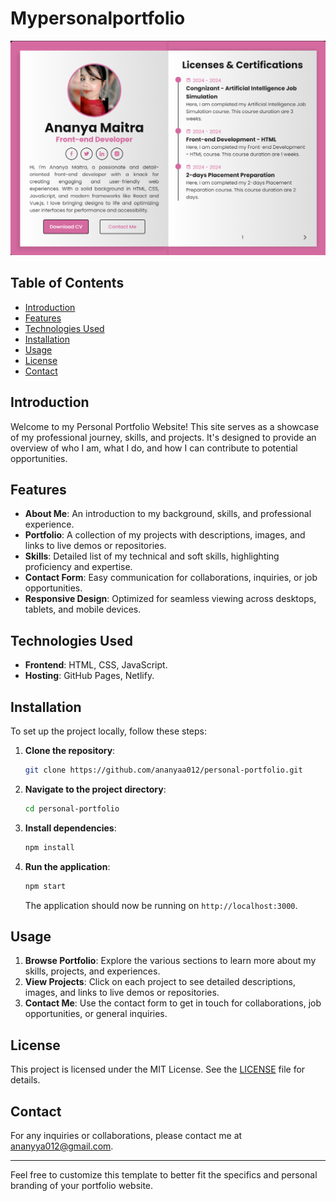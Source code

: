 # Mypersonalportfolio
  <img src="https://github.com/ananyaa012/3D-Portfolio/blob/main/3D-portfolio/Screenshot%202024-07-17%20183009.png">


## Table of Contents

- [Introduction](#introduction)
- [Features](#features)
- [Technologies Used](#technologies-used)
- [Installation](#installation)
- [Usage](#usage)
- [License](#license)
- [Contact](#contact)

## Introduction

Welcome to my Personal Portfolio Website! This site serves as a showcase of my professional journey, skills, and projects. It's designed to provide an overview of who I am, what I do, and how I can contribute to potential opportunities.

## Features

- **About Me**: An introduction to my background, skills, and professional experience.
- **Portfolio**: A collection of my projects with descriptions, images, and links to live demos or repositories.
- **Skills**: Detailed list of my technical and soft skills, highlighting proficiency and expertise.
- **Contact Form**: Easy communication for collaborations, inquiries, or job opportunities.
- **Responsive Design**: Optimized for seamless viewing across desktops, tablets, and mobile devices.

## Technologies Used

- **Frontend**: HTML, CSS, JavaScript.
- **Hosting**: GitHub Pages, Netlify.

## Installation

To set up the project locally, follow these steps:

1. **Clone the repository**:
   ```sh
   git clone https://github.com/ananyaa012/personal-portfolio.git
   ```

2. **Navigate to the project directory**:
   ```sh
   cd personal-portfolio
   ```

3. **Install dependencies**:
   ```sh
   npm install
   ```

4. **Run the application**:
   ```sh
   npm start
   ```

   The application should now be running on `http://localhost:3000`.

## Usage

1. **Browse Portfolio**: Explore the various sections to learn more about my skills, projects, and experiences.
2. **View Projects**: Click on each project to see detailed descriptions, images, and links to live demos or repositories.
3. **Contact Me**: Use the contact form to get in touch for collaborations, job opportunities, or general inquiries.

## License

This project is licensed under the MIT License. See the [LICENSE](LICENSE) file for details.

## Contact

For any inquiries or collaborations, please contact me at [ananyya012@gmail.com](ananyya012@gmail.com).

---

Feel free to customize this template to better fit the specifics and personal branding of your portfolio website.
